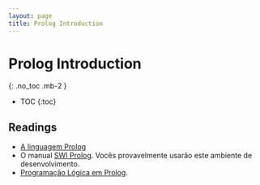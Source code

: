 ```yaml
---
layout: page
title: Prolog Introduction
---
```


# Prolog Introduction
{: .no_toc .mb-2 }

- TOC
{:toc}

## Readings

- [A linguagem Prolog](http://en.wikipedia.org/wiki/Prolog)
- O manual [SWI Prolog](http://www.swi-prolog.org/pldoc/refman/). Vocês provavelmente usarão este ambiente de desenvolvimento.
- [Programação Lógica em Prolog](http://www.cs.uiowa.edu/~slonnegr/plf/Book/AppendixA.pdf).
